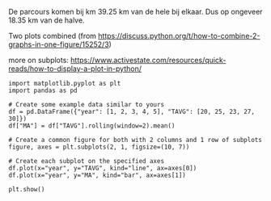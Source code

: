 De parcours komen bij km 39.25 km van de hele bij elkaar. Dus op ongeveer 18.35 km van de halve. 

Two plots combined (from https://discuss.python.org/t/how-to-combine-2-graphs-in-one-figure/15252/3)

more on subplots: https://www.activestate.com/resources/quick-reads/how-to-display-a-plot-in-python/
```
import matplotlib.pyplot as plt
import pandas as pd

# Create some example data similar to yours
df = pd.DataFrame({"year": [1, 2, 3, 4, 5], "TAVG": [20, 25, 23, 27, 30]})
df["MA"] = df["TAVG"].rolling(window=2).mean()

# Create a common figure for both with 2 columns and 1 row of subplots
figure, axes = plt.subplots(2, 1, figsize=(10, 7))

# Create each subplot on the specified axes
df.plot(x="year", y="TAVG", kind="line", ax=axes[0])
df.plot(x="year", y="MA", kind="bar", ax=axes[1])

plt.show()
```


